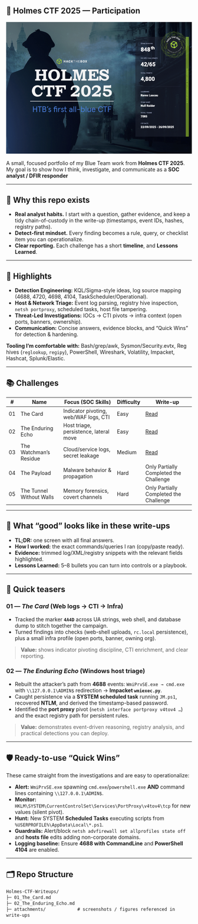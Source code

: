 ## 🏅 Holmes CTF 2025 — Participation
<p align="center">  <img src="attachments/Certificate-RrsHum.png" alt="Holmes CTF 2025 Certificate — Rares Lascau (Null Raider)" width="650">
</p>

A small, focused portfolio of my Blue Team work from **Holmes CTF 2025**.  
My goal is to show how I think, investigate, and communicate as a **SOC analyst / DFIR responder** 

---

## 👋 Why this repo exists

- **Real analyst habits.** I start with a question, gather evidence, and keep a tidy chain-of-custody in the write-up (timestamps, event IDs, hashes, registry paths).
- **Detect-first mindset.** Every finding becomes a rule, query, or checklist item you can operationalize.
- **Clear reporting.** Each challenge has a short **timeline**, and **Lessons Learned**.

---

## 🔎 Highlights

- **Detection Engineering:** KQL/Sigma-style ideas, log source mapping (4688, 4720, 4698, 4104, TaskScheduler/Operational).
- **Host & Network Triage:** Event log parsing, registry hive inspection, `netsh portproxy`, scheduled tasks, host file tampering.
- **Threat-Led Investigations:** IOCs → CTI pivots → infra context (open ports, banners, ownership).
- **Communication:** Concise answers, evidence blocks, and “Quick Wins” for detection & hardening.

**Tooling I’m comfortable with:** Bash/grep/awk, Sysmon/Security.evtx, Reg hives (`reglookup`, `regipy`), PowerShell, Wireshark, Volatility, Impacket, Hashcat, Splunk/Elastic.

---

## 📚 Challenges

| #  | Name                     | Focus (SOC Skills)                     | Difficulty | Write-up |
|----|--------------------------|----------------------------------------|------------|---------|
| 01 | The Card                 | Indicator pivoting, web/WAF logs, CTI  | Easy       | [Read](01_The_Card.md) |
| 02 | The Enduring Echo        | Host triage, persistence, lateral move | Easy       | [Read](02_The_Enduring_Echo.md) |
| 03 | The Watchman’s Residue   | Cloud/service logs, secret leakage     | Medium     | [Read](03_The_Watchmans_Residue.md) |
| 04 | The Payload              | Malware behavior & propagation         | Hard       | Only Partially Completed the Challenge |
| 05 | The Tunnel Without Walls | Memory forensics, covert channels      | Hard       | Only Partially Completed the Challenge |

---

## 🧭 What “good” looks like in these write-ups

- **TL;DR:** one screen with all final answers.
- **How I worked:** the exact commands/queries I ran (copy/paste ready).
- **Evidence:** trimmed log/XML/registry snippets with the relevant fields highlighted.
- **Lessons Learned:** 5–8 bullets you can turn into controls or a playbook.

---

## 🧩 Quick teasers

### 01 — *The Card* (Web logs → CTI → Infra)
- Tracked the marker **`4A4D`** across UA strings, web shell, and database dump to stitch together the campaign.
- Turned findings into checks (web-shell uploads, `rc.local` persistence), plus a small infra profile (open ports, banner, owning org).

> **Value:** shows indicator pivoting discipline, CTI enrichment, and clear reporting.

### 02 — *The Enduring Echo* (Windows host triage)
- Rebuilt the attacker’s path from **4688** events: `WmiPrvSE.exe → cmd.exe` with `\\127.0.0.1\ADMIN$` redirection → **Impacket `wmiexec.py`**.
- Caught persistence via a **SYSTEM scheduled task** running `JM.ps1`, recovered **NTLM**, and derived the timestamp-based password.
- Identified the **port proxy** pivot (`netsh interface portproxy v4tov4 …`) and the exact registry path for persistent rules.

> **Value:** demonstrates event-driven reasoning, registry analysis, and practical detections you can deploy.

---

## 🛡️ Ready-to-use “Quick Wins”

These came straight from the investigations and are easy to operationalize:

- **Alert:** `WmiPrvSE.exe` spawning `cmd.exe`/`powershell.exe` **AND** command lines containing `\\127.0.0.1\ADMIN$`.
- **Monitor:** `HKLM\SYSTEM\CurrentControlSet\Services\PortProxy\v4tov4\tcp` for new values (silent pivot).
- **Hunt:** New SYSTEM **Scheduled Tasks** executing scripts from `%USERPROFILE%\AppData\Local\*.ps1`.
- **Guardrails:** Alert/block `netsh advfirewall set allprofiles state off` and **hosts file** edits adding non-corporate domains.
- **Logging baseline:** Ensure **4688 with CommandLine** and **PowerShell 4104** are enabled.

---

## 🗂️ Repo Structure

```text
Holmes-CTF-Writeups/
├─ 01_The_Card.md
├─ 02_The_Enduring_Echo.md
├─ attachments/            # screenshots / figures referenced in write-ups
